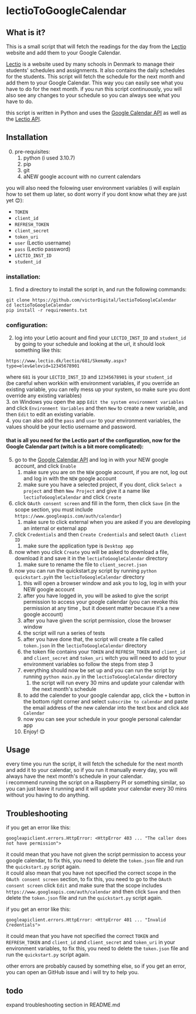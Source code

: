 # lectioToGoogleCalendar
## What is it?
This is a small script that will fetch the readings for the day from the [Lectio](https://www.lectio.dk/) website and add them to your Google Calendar.

[Lectio](https://www.lectio.dk/) is a website used by many schools in Denmark to manage their students' schedules and assignments. It also contains the daily schedules for the students. This script will fetch the schedule for the next month and add them to your Google Calendar. This way you can easily see what you have to do for the next month. if you run this script continuously, you will also see any changes to your schedule so you can always see what you have to do.

this script is written in Python and uses the [Google Calendar API](https://developers.google.com/calendar/) as well as the [Lectio API](https://github.com/HSPDev/lectio).
## Installation
0. pre-requisites:  
     1. python (i used 3.10.7)  
     2. pip  
     3. git  
     4. aNEW google account with no current calendars  

you will also need the folowing user environment variables (i will explain how to set them up later, so dont worry if you dont know what they are just yet 😊):
* `TOKEN` 
* `client_id`
* `REFRESH_TOKEN`
* `client_secret`
* `token_uri`
* `user` (Lectio username)
* `pass` (Lectio password)
* `LECTIO_INST_ID`
* `student_id`

### installation:
1. find a directory to install the script in, and run the following commands:
```
git clone https://github.com/victorDigital/lectioToGoogleCalendar
cd lectioToGoogleCalendar
pip install -r requirements.txt
```
### configuration:
2. log into your Letio acount and find your `LECTIO_INST_ID` and `student_id` by going to your schedule and looking at the url, it should look something like this:
```
https://www.lectio.dk/lectio/681/SkemaNy.aspx?type=elev&elevid=12345678901
```
where `681` is your `LECTIO_INST_ID` and `12345678901` is your `student_id`  
(be careful when workkin with environment variables, if you override an existing variable, you can relly mess up your system, so make sure you dont override any existing variables)  
3. on Windows you open the app `Edit the system environment variables` and click `Environment Variables` and then `New` to create a new variable, and then `Edit` to edit an existing variable.  
4. you can also add the `pass` and `user` to your environment variables, the values should be your lectio username and password.  
#### that is all you need for the Lectio part of the configuration, now for the Google Calendar part (witch is a bit more complicated):  
5. go to the [Google Calendar API](https://console.developers.google.com/apis/library/calendar-json.googleapis.com) and log in with your NEW google account, and click `Enable`
   1. make sure you are on the `NEW` google account, if you are not, log out and log in with the `NEW` google account
   2. make sure you have a selected project, if you dont, click `Select a project` and then `New Project` and give it a name like `lectioToGoogleCalendar` and click `Create`
6. click `OAuth consent screen` and fill in the form, then click `Save` (in the scope section, you must include `https://www.googleapis.com/auth/calendar`)
   1. make sure to click external when you are asked if you are developing an internal or external app
7. click `Credentials` and then `Create Credentials` and select `OAuth client ID`
   1. make sure the application type is `Desktop app`
8. now when you click `Create` you will be asked to download a file, download it and save it in the `lectioToGoogleCalendar` directory
   1. make sure to rename the file to `client_secret.json`
9. now you can run the quickstart.py script by running ```python quickstart.py```in the `lectioToGoogleCalendar` directory
   1. this will open a browser window and ask you to log, log in with your NEW google account
   2. after you have logged in, you will be asked to give the script permission to access your google calendar (you can revoke this permission at any time , but it doesent matter because it's a new google account)
   3. after you have given the script permission, close the browser window  
   4. the script will run a series of tests  
   5. after you have done that, the script will create a file called `token.json` in the `lectioToGoogleCalendar` directory  
   6. the token file contains your `TOKEN` and `REFRESH_TOKEN` and `client_id` and `client_secret` and `token_uri` witch you will need to add to your environment variables so follow the steps from step 3
   7. everything should now be set up and you can run the script by running ```python main.py``` in the `lectioToGoogleCalendar` directory
      1. the script will run every 30 mins and update your calendar with the next month's schedule
   8. to add the calender to your google calendar app, click the `+` button in the bottom right corner and select `subscribe to calendar` and paste the email address of the new calendar into the text box and click `Add Calendar`
   9. now you can see your schedule in your google personal calendar app
   10. Enjoy! 😊

## Usage
every time you run the script, it will fetch the schedule for the next month and add it to your calendar, so if you run it manually every day, you will always have the next month's schedule in your calendar.  
i recommend running the script on a Raspberry PI or something similar, so you can just leave it running and it will update your calendar every 30 mins without you having to do anything.  

## Troubleshooting
if you get an error like this:
```
googleapiclient.errors.HttpError: <HttpError 403 ... "The caller does not have permission">
```
it could mean that you have not given the script permission to access your google calendar, to fix this, you need to delete the `token.json` file and run the `quickstart.py` script again.  
it could also mean that you have not specified the correct scope in the `OAuth consent screen` section, to fix this, you need to go to the `OAuth consent screen` click `Edit` and make sure that the scope includes `https://www.googleapis.com/auth/calendar` and then click `Save` and then delete the `token.json` file and run the `quickstart.py` script again.  

if you get an error like this:
```
googleapiclient.errors.HttpError: <HttpError 401 ... "Invalid Credentials">
```
it could mean that you have not specified the correct `TOKEN` and `REFRESH_TOKEN` and `client_id` and `client_secret` and `token_uri` in your environment variables, to fix this, you need to delete the `token.json` file and run the `quickstart.py` script again.  

other errors are probably caused by something else, so if you get an error, you can open an GitHub issue and i will try to help you.

## todo
expand troubleshooting section in README.md
